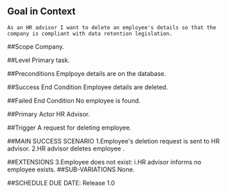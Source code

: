 ## Goal in Context
    As an HR advisor I want to delete an employee's details so that the company is compliant with data retention legislation.

##Scope
    Company.

##Level
    Primary task.

##Preconditions
    Emplpoye details are on the database.

##Success End Condition
    Employee details are deleted.

##Failed End Condition
    No employee is found.

##Primary Actor
    HR Advisor.

##Trigger
    A request for deleting employee.

##MAIN SUCCESS SCENARIO
    1.Employee's deletion request is sent to HR advisor.
    2.HR advisor deletes employee .

##EXTENSIONS
    3.Employee does not exist:
        i.HR advisor informs  no employee exists.
##SUB-VARIATIONS
    None.

##SCHEDULE
    DUE DATE: Release 1.0